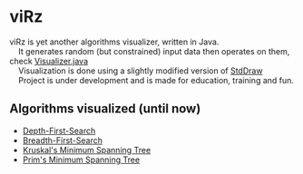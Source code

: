 # viRz
viRz is yet another algorithms visualizer, written in Java.  
&nbsp;&nbsp;&nbsp;&nbsp;It generates random (but constrained) input data then operates on them, check [Visualizer.java](src/Visualizer.java)  
&nbsp;&nbsp;&nbsp;&nbsp;Visualization is done using a slightly modified version of [StdDraw](https://algs4.cs.princeton.edu/code/edu/princeton/cs/algs4/StdDraw.java.html)  
&nbsp;&nbsp;&nbsp;&nbsp;Project is under development and is made for education, training and fun.  
  
## Algorithms visualized (until now)    
- [Depth-First-Search](https://en.wikipedia.org/wiki/Depth-first_search)  
- [Breadth-First-Search](https://en.wikipedia.org/wiki/Breadth-first_search)  
- [Kruskal's Minimum Spanning Tree](https://en.wikipedia.org/wiki/Kruskal%27s_algorithm)  
- [Prim's Minimum Spanning Tree](https://en.wikipedia.org/wiki/Prim%27s_algorithm)  
